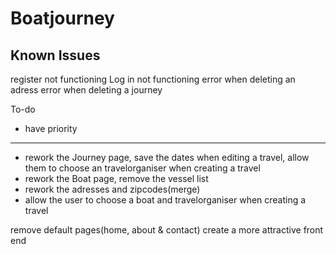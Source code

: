 # Boatjourney

Known Issues
-------------
register not functioning
Log in not functioning
error when deleting an adress
error when deleting a journey


To-do
* have priority
---------
* rework the Journey page, save the dates when editing a travel, allow them to choose an travelorganiser when creating a travel
* rework the Boat page, remove the vessel list 
* rework the adresses and zipcodes(merge)
* allow the user to choose a boat and travelorganiser when creating a travel

remove default pages(home, about & contact)
create a more attractive front end

